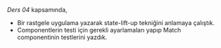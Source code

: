 *Ders 04* kapsamında,

* Bir rastgele uygulama yazarak state-lift-up tekniğini anlamaya çalıştık.
* Componentlerin testi için gerekli ayarlamaları yapıp Match componentinin testlerini yazdık.
